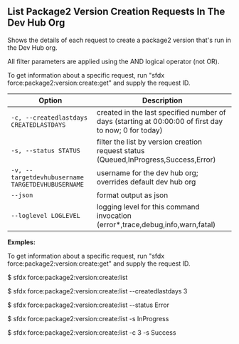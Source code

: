 ## List Package2 Version Creation Requests In The Dev Hub Org

Shows the details of each request to create a package2 version that's run in the Dev Hub org.

All filter parameters are applied using the AND logical operator (not OR).

To get information about a specific request, run "sfdx force:package2:version:create:get" and supply the request ID.



Option | Description
--- | --- 
```-c, --createdlastdays CREATEDLASTDAYS``` | created in the last specified number of days (starting at 00:00:00 of first day to now; 0 for today)
```-s, --status STATUS``` | filter the list by version creation request status (Queued,InProgress,Success,Error)
```-v, --targetdevhubusername TARGETDEVHUBUSERNAME``` | username for the dev hub org; overrides default dev hub org
```--json``` | format output as json
```--loglevel LOGLEVEL``` | logging level for this command invocation (error*,trace,debug,info,warn,fatal)


__Exmples:__ 

To get information about a specific request, run "sfdx force:package2:version:create:get" and supply the request ID.

$ sfdx force:package2:version:create:list

$ sfdx force:package2:version:create:list --createdlastdays 3

$ sfdx force:package2:version:create:list --status Error

$ sfdx force:package2:version:create:list -s InProgress

$ sfdx force:package2:version:create:list -c 3 -s Success


